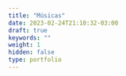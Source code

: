 ```yaml
---
title: "Músicas"
date: 2023-02-24T21:10:32-03:00
draft: true
keywords: ""
weight: 1
hidden: false
type: portfolio
---
```

